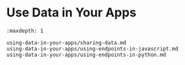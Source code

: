 # Use Data in Your Apps

```{toctree}
:maxdepth: 1

using-data-in-your-apps/sharing-data.md
using-data-in-your-apps/using-endpoints-in-javascript.md
using-data-in-your-apps/using-endpoints-in-python.md
```